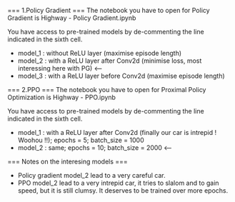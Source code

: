 === 1.Policy Gradient ===
The notebook you have to open for Policy Gradient is Highway - Policy Gradient.ipynb

You have access to pre-trained models by de-commenting the line indicated in the sixth cell.
- model_1 : without ReLU layer (maximise episode length)
- model_2 : with a ReLU layer after Conv2d (minimise loss, most interessing here with PG) <--
- model_3 : with a ReLU layer before Conv2d (maximise episode length)



=== 2.PPO ===
The notebook you have to open for Proximal Policy Optimization is Highway - PPO.ipynb

You have access to pre-trained models by de-commenting the line indicated in the sixth cell.
- model_1 : with a ReLU layer after Conv2d (finally our car is intrepid ! Woohou !!); epochs = 5; batch_size = 1000
- model_2 : same; epochs = 10; batch_size = 2000 <--


=== Notes on the interesing models ===
- Policy gradient model_2 lead to a very careful car.
- PPO model_2 lead to a very intrepid car, it tries to slalom and to gain speed, but it is still clumsy. It deserves to be trained over more epochs.
